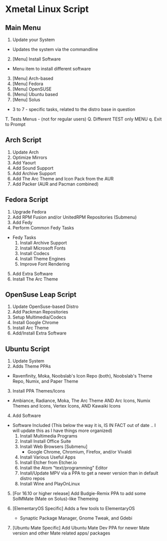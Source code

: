 # Xmetal Linux Script


## Main Menu 
1.   Update your System
  - Updates the system via the commandline 
2.   [Menu] Install Software
  - Menu item to install different software 

3.   [Menu] Arch-based
4.   [Menu] Fedora
5.   [Menu] OpenSUSE
6.   [Menu] Ubuntu based
7.   [Menu] Solus
  - 3 to 7 - specific tasks, related to the distro base in question 

T.   Tests Menus - (not for regular users)
Q.   Different TEST only MENU
q.   Exit to Prompt




## Arch Script

1. Update Arch
2. Optimize Mirrors
3. Add Yaourt
4. Add Sound Support
5. Add Archive Support
6. Add The Arc Theme and Icon Pack from the AUR
7. Add Packer (AUR and Pacman combined)

## Fedora Script

1. Upgrade Fedora
2. Add RPM Fusion and/or UnitedRPM Repositories (Submenu)
3. Add Fedy
4. Perform Common Fedy Tasks

  - Fedy Tasks
    1. Install Archive Support
    2. Install Microsoft Fonts
    3. Install Codecs
    4. Install Theme Engines
    5. Improve Font Rendering

5. Add Extra Software
6. Install The Arc Theme

## OpenSuse Leap Script

1. Update OpenSuse-based Distro
2. Add Packman Repositories
3. Setup Multimedia/Codecs
4. Install Google Chrome
5. Install Arc Theme
6. Add/Install Extra Software

## Ubuntu Script

1. Update System
2. Adds Theme PPAs
  - Ravenfinity, Moka, Noobslab's Icon Repo (both), Noobslab's Theme Repo, Numix, and Paper Theme

3. Install PPA Themes/Icons
  - Ambiance, Radiance, Moka, The Arc Theme AND Arc Icons, Numix Themes and Icons, Vertex Icons, AND Kawaiki Icons

4. Add Software
  - Software Included (This below the way it is, IS IN FACT out of date .. I will update this as I have things more organized)
    1. Install Multimedia Programs
    2. Install Install Office Suite
    3. Install Web Browsers [Submenu]
        - Google Chrome, Chromium, Firefox, and/or Vivaldi
    4. Install Various Useful Apps
    5. Install Etcher from Etcher.io
    6. Install the Atom "text/programming" Editor
    7. Install/Update MPV via a PPA to get a newer version than in default distro repos
    8. Install Wine and PlayOnLinux

5.  [For 16.10 or higher release] Add Budgie-Remix PPA to add some SolMMate (Mate on Solus)-like Themeing

6.  [ElementaryOS Specific] Adds a few tools to ElementaryOS
    -  Synaptic Package Manager, Gnome Tweak, and Gdebi

7.  [Ubuntu Mate Specific] Add Ubuntu Mate Dev PPA for newer Mate version and other Mate related apps/ packages
